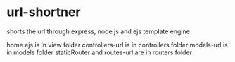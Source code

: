 # url-shortner
shorts the url through express, node js and ejs template engine

home.ejs is in view folder
controllers-url is in controllers folder
models-url is in models folder
staticRouter and routes-url are in routers folder

